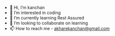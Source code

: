 - 👋 Hi, I’m kanchan
- 👀 I’m interested in coding
- 🌱 I’m currently learning Rest Assured
- 💞️ I’m looking to collaborate on learning
- 📫 How to reach me - akharekanchan@gmail.com

<!---
kanchanakhare/kanchanakhare is a ✨ special ✨ repository because its `README.md` (this file) appears on your GitHub profile.
You can click the Preview link to take a look at your changes.
--->
